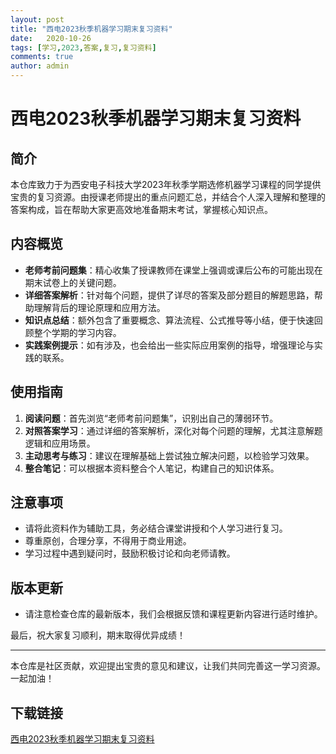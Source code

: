 ```yaml
---
layout: post
title: "西电2023秋季机器学习期末复习资料"
date:   2020-10-26
tags: [学习,2023,答案,复习,复习资料]
comments: true
author: admin
---
```

# 西电2023秋季机器学习期末复习资料

## 简介

本仓库致力于为西安电子科技大学2023年秋季学期选修机器学习课程的同学提供宝贵的复习资源。由授课老师提出的重点问题汇总，并结合个人深入理解和整理的答案构成，旨在帮助大家更高效地准备期末考试，掌握核心知识点。

## 内容概览

- **老师考前问题集**：精心收集了授课教师在课堂上强调或课后公布的可能出现在期末试卷上的关键问题。
- **详细答案解析**：针对每个问题，提供了详尽的答案及部分题目的解题思路，帮助理解背后的理论原理和应用方法。
- **知识点总结**：额外包含了重要概念、算法流程、公式推导等小结，便于快速回顾整个学期的学习内容。
- **实践案例提示**：如有涉及，也会给出一些实际应用案例的指导，增强理论与实践的联系。

## 使用指南

1. **阅读问题**：首先浏览“老师考前问题集”，识别出自己的薄弱环节。
2. **对照答案学习**：通过详细的答案解析，深化对每个问题的理解，尤其注意解题逻辑和应用场景。
3. **主动思考与练习**：建议在理解基础上尝试独立解决问题，以检验学习效果。
4. **整合笔记**：可以根据本资料整合个人笔记，构建自己的知识体系。

## 注意事项

- 请将此资料作为辅助工具，务必结合课堂讲授和个人学习进行复习。
- 尊重原创，合理分享，不得用于商业用途。
- 学习过程中遇到疑问时，鼓励积极讨论和向老师请教。

## 版本更新

- 请注意检查仓库的最新版本，我们会根据反馈和课程更新内容进行适时维护。

最后，祝大家复习顺利，期末取得优异成绩！

---

本仓库是社区贡献，欢迎提出宝贵的意见和建议，让我们共同完善这一学习资源。一起加油！

## 下载链接

[西电2023秋季机器学习期末复习资料](https://pan.quark.cn/s/207b94587de5)